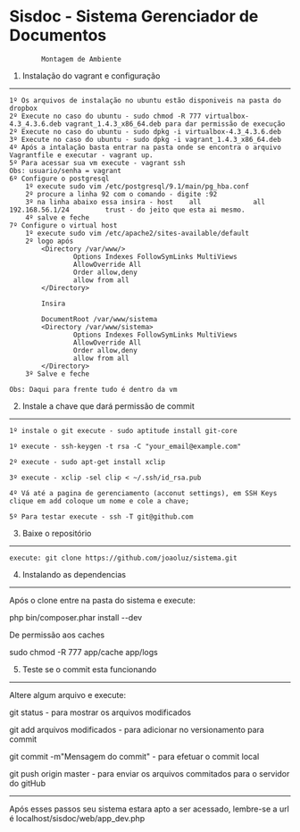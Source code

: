 Sisdoc - Sistema Gerenciador de Documentos
========================

			Montagem de Ambiente

1) Instalação do vagrant e configuração
-----------------------------------

    1º Os arquivos de instalação no ubuntu estão disponiveis na pasta do dropbox
    2º Execute no caso do ubuntu - sudo chmod -R 777 virtualbox-4.3_4.3.6.deb vagrant_1.4.3_x86_64.deb para dar permissão de execução
    2º Execute no caso do ubuntu - sudo dpkg -i virtualbox-4.3_4.3.6.deb
    3º Execute no caso do ubuntu - sudo dpkg -i vagrant_1.4.3_x86_64.deb
    4º Após a intalação basta entrar na pasta onde se encontra o arquivo Vagrantfile e executar - vagrant up.
    5º Para acessar sua vm execute - vagrant ssh
    Obs: usuario/senha = vagrant
    6º Configure o postgresql
        1º execute sudo vim /etc/postgresql/9.1/main/pg_hba.conf
        2º procure a linha 92 com o comando - digite :92
        3º na linha abaixo essa insira - host    all             all             192.168.56.1/24         trust - do jeito que esta ai mesmo.
        4º salve e feche
    7º Configure o virtual host
        1º execute sudo vim /etc/apache2/sites-available/default
        2º logo após
            <Directory /var/www/>
                    Options Indexes FollowSymLinks MultiViews
                    AllowOverride All
                    Order allow,deny
                    allow from all
            </Directory>

            Insira

            DocumentRoot /var/www/sistema
            <Directory /var/www/sistema>
                    Options Indexes FollowSymLinks MultiViews
                    AllowOverride All
                    Order allow,deny
                    allow from all
            </Directory>
        3º Salve e feche

    Obs: Daqui para frente tudo é dentro da vm

2) Instale a chave que dará permissão de commit
----------------------------------
    1º instale o git execute - sudo aptitude install git-core

	1º execute - ssh-keygen -t rsa -C "your_email@example.com"

	2º execute - sudo apt-get install xclip

	3º execute - xclip -sel clip < ~/.ssh/id_rsa.pub

	4º Vá até a pagina de gerenciamento (acconut settings), em SSH Keys clique em add coloque um nome e cole a chave;

	5º Para testar execute - ssh -T git@github.com

3) Baixe o repositório
-------------------------------------

	execute: git clone https://github.com/joaoluz/sistema.git

4) Instalando as dependencias
--------------------------------

Após o clone entre na pasta do sistema e execute:

php bin/composer.phar install --dev

De permissão aos caches

sudo chmod -R 777 app/cache app/logs

5) Teste se o commit esta funcionando
-------------------------------
Altere algum arquivo e execute:

git status - para mostrar os arquivos modificados

git add arquivos modificados - para adicionar no versionamento para commit

git commit -m"Mensagem do commit" - para efetuar o commit local

git push origin master - para enviar os arquivos commitados para o servidor do gitHub

-------------------------------

Após esses passos seu sistema estara apto a ser acessado, lembre-se a url é localhost/sisdoc/web/app_dev.php



